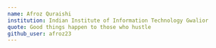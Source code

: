 ```yaml
---
name: Afroz Quraishi
institution: Indian Institute of Information Technology Gwalior
quote: Good things happen to those who hustle
github_user: afroz23
---
```

